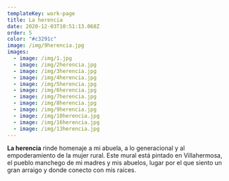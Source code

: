 ```yaml
---
templateKey: work-page
title: La herencia
date: 2020-12-03T10:51:13.068Z
order: 5
color: "#c3291c"
image: /img/9herencia.jpg
images:
  - image: /img/1.jpg
  - image: /img/2herencia.jpg
  - image: /img/3herencia.jpg
  - image: /img/4herencia.jpg
  - image: /img/5herencia.jpg
  - image: /img/6herencia.jpg
  - image: /img/7herencia.jpg
  - image: /img/8herencia.jpg
  - image: /img/9herencia.jpg
  - image: /img/10herencia.jpg
  - image: /img/16herencia.jpg
  - image: /img/13herencia.jpg
---
```

**La herencia** rinde homenaje a mi abuela, a lo generacional y al empoderamiento de la mujer rural. Este mural está pintado en Villahermosa, el pueblo manchego de mi madres y mis abuelos, lugar por el que siento un gran arraigo y donde conecto con mis raíces.